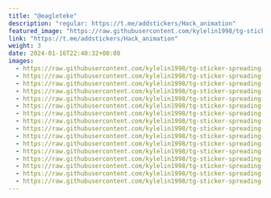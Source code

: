 ```yaml
---
title: "@eagleteke"
description: "regular: https://t.me/addstickers/Hack_animation"
featured_image: "https://raw.githubusercontent.com/kylelin1998/tg-sticker-spreading-worldwide-images/main/img/d6528ee0-4e5a-4d56-885b-0b59be467fd2.jpg"
link: "https://t.me/addstickers/Hack_animation"
weight: 3
date: 2024-01-16T22:40:32+08:00
images:
  - https://raw.githubusercontent.com/kylelin1998/tg-sticker-spreading-worldwide-images/main/img/d6528ee0-4e5a-4d56-885b-0b59be467fd2.jpg
  - https://raw.githubusercontent.com/kylelin1998/tg-sticker-spreading-worldwide-images/main/img/8c1465d3-778d-497d-b2fd-2cb397ed8cb5.jpg
  - https://raw.githubusercontent.com/kylelin1998/tg-sticker-spreading-worldwide-images/main/img/0c39106c-3f47-446c-a1d8-b144c0a42588.jpg
  - https://raw.githubusercontent.com/kylelin1998/tg-sticker-spreading-worldwide-images/main/img/9f707b7c-d1d2-43dc-abaf-b1ec62cc5638.jpg
  - https://raw.githubusercontent.com/kylelin1998/tg-sticker-spreading-worldwide-images/main/img/e9c7be86-2494-4c2d-80e3-ef139462398d.jpg
  - https://raw.githubusercontent.com/kylelin1998/tg-sticker-spreading-worldwide-images/main/img/5070b164-fddc-4e7b-b6c4-e96d098d239b.jpg
  - https://raw.githubusercontent.com/kylelin1998/tg-sticker-spreading-worldwide-images/main/img/f53199bd-600c-4dcf-8665-38e442afbd37.jpg
  - https://raw.githubusercontent.com/kylelin1998/tg-sticker-spreading-worldwide-images/main/img/9bc5cdcb-bcd6-4209-a246-e020b50fd935.jpg
  - https://raw.githubusercontent.com/kylelin1998/tg-sticker-spreading-worldwide-images/main/img/e3a159b2-c278-49ce-9fd4-bd6f88dad829.jpg
  - https://raw.githubusercontent.com/kylelin1998/tg-sticker-spreading-worldwide-images/main/img/ad7569f4-497e-481d-8e89-92cc7de09d94.jpg
  - https://raw.githubusercontent.com/kylelin1998/tg-sticker-spreading-worldwide-images/main/img/08a45826-02a7-4356-84d8-c56958de7980.jpg
  - https://raw.githubusercontent.com/kylelin1998/tg-sticker-spreading-worldwide-images/main/img/cc3e80fc-37c7-4f15-bf61-5e45945fd483.jpg
  - https://raw.githubusercontent.com/kylelin1998/tg-sticker-spreading-worldwide-images/main/img/cdbd8092-66c6-4cbf-981c-b4b882ff59c8.jpg
  - https://raw.githubusercontent.com/kylelin1998/tg-sticker-spreading-worldwide-images/main/img/bd0ae53e-01c1-4119-b927-40cfa465ff90.jpg
  - https://raw.githubusercontent.com/kylelin1998/tg-sticker-spreading-worldwide-images/main/img/f9b18dfb-e2ca-45a0-80da-872de6c95330.jpg
  - https://raw.githubusercontent.com/kylelin1998/tg-sticker-spreading-worldwide-images/main/img/ad5f030d-5a4a-41ee-b0f2-7dacfe44e0ee.jpg
---
```

